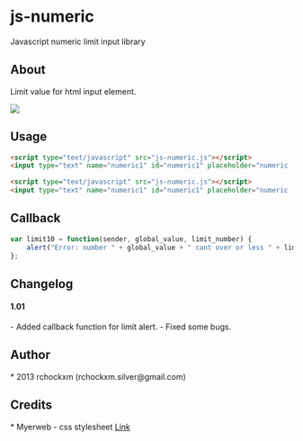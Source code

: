 js-numeric
========

Javascript numeric limit input library

<h2><a name="about" class="anchor" href="#about"><span class="mini-icon mini-icon-link"></span></a>About</h2>

Limit value for html input element.

<img src="http://i.imgur.com/EaujkKq.jpg" />

<h2><a name="usage" class="anchor" href="#usage"><span class="mini-icon mini-icon-link"></span></a>Usage</h2>

```html
<script type="text/javascript" src="js-numeric.js"></script>
<input type="text" name="numeric1" id="numeric1" placeholder="numeric (10)" onkeypress="return NumericLimits(this, 10);" />
```

```html
<script type="text/javascript" src="js-numeric.js"></script>
<input type="text" name="numeric1" id="numeric1" placeholder="numeric (10)" onkeypress="return NumericLimits(this, 10, limit10);" />
```

<h2><a name="callback" class="anchor" href="#callback"><span class="mini-icon mini-icon-link"></span></a>Callback</h2>

```js
var limit10 = function(sender, global_value, limit_number) {
    alert("Error: number " + global_value + " cant over or less " + limit_number + "!!");
};
```

<h2><a name="changelog" class="anchor" href="#about"><span class="mini-icon mini-icon-link"></span></a>Changelog</h2>

<h4>1.01</h4>
- Added callback function for limit alert.
- Fixed some bugs.

<h2><a name="author" class="anchor" href="#author"><span class="mini-icon mini-icon-link"></span></a>Author</h2>
* 2013 rchockxm (rchockxm.silver@gmail.com)

<h2><a name="credits" class="anchor" href="#credits"><span class="mini-icon mini-icon-link"></span></a>Credits</h2>
* Myerweb - css stylesheet <a href="http://meyerweb.com/eric/tools/css/reset/">Link</a>

